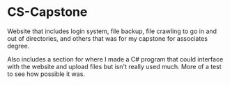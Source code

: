 # CS-Capstone
Website that includes login system, file backup, file crawling to go in and out of directories, and others that was for my capstone for associates degree.

Also includes a section for where I made a C# program that could interface with the website and upload files but isn't really used much. More of a test to see how possible it was.
